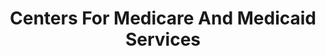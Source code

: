 ---
# This topic lives at
# https://digital.gov/topics/centers-for-medicare-and-medicaid-services

# Topic Title
title: "Centers For Medicare And Medicaid Services"

# description — keep it short and clear
summary: ""

# Weight
weight: 1

# For more information on managing topics,
# see https://github.com/GSA/digitalgov.gov/wiki/topics
---